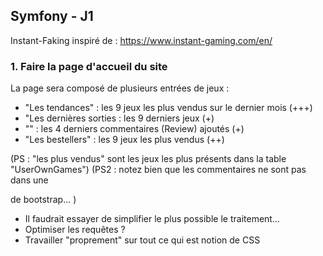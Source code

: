 
## Symfony - J1


Instant-Faking inspiré de : https://www.instant-gaming.com/en/


### 1. Faire la page d'accueil du site


La page sera composé de plusieurs entrées de jeux :
- "Les tendances" : les 9 jeux les plus vendus sur le dernier mois (+++)
- "Les dernières sorties : les 9 derniers jeux (+)
- "" : les 4 derniers commentaires (Review) ajoutés (+) 
- "Les bestellers" : les 9 jeux les plus vendus (++)


(PS : "les plus vendus" sont les jeux les plus présents dans la table "UserOwnGames")
(PS2 : notez bien que les commentaires ne sont pas dans une <div class="container"> de bootstrap... )


- Il faudrait essayer de simplifier le plus possible le traitement...
- Optimiser les requêtes ?
- Travailler "proprement" sur tout ce qui est notion de CSS

